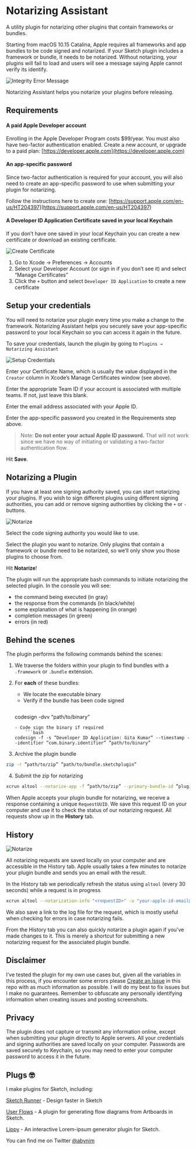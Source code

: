 # Notarizing Assistant
A utility plugin for notarizing other plugins that contain frameworks or bundles.

Starting from macOS 10.15 Catalina, Apple requires all frameworks and app bundles to be code signed and notarized. If your Sketch plugin includes a framework or bundle, it needs to be notarized. Without notarizing, your plugins will fail to load and users will see a message saying Apple cannot verify its identify.

![Integrity Error Message](img/integrity-error.png?raw=true)


Notarizing Assistant helps you notarize your plugins before releasing.


## Requirements

#### A paid Apple Developer account
Enrolling in the Apple Developer Program costs $99/year.
You must also have two-factor authentication enabled.
Create a new account, or upgrade to a paid plan: [https://developer.apple.com](https://developer.apple.com)

#### An app-specific password
Since two-factor authentication is required for your account, you will also need to create an app-specific password to use when submitting your plugin for notarizing.  

Follow the instructions here to create one: [https://support.apple.com/en-us/HT204397](https://support.apple.com/en-us/HT204397)

#### A Developer ID Application Certificate saved in your local Keychain
If you don’t have one saved in your local Keychain you can create a new certificate or download an existing certificate. 

![Create Certificate](img/create-certificate.png?raw=true)

1. Go to Xcode → Preferences → Accounts  
2. Select your Developer Account (or sign in if you don’t see it) and select “Manage Certificates”  
3. Click the `+` button and select `Developer ID Application` to create a new certificate  


## Setup your credentials

You will need to notarize your plugin every time you make a change to the framework. Notarizing Assistant helps you securely save your app-specific password to your local Keychain so you can access it again in the future.

To save your credentials, launch the plugin by going to `Plugins → Notarizing Assistant`

![Setup Credentials](img/setup-credentials.png?raw=true)

Enter your Certificate Name, which is usually the value displayed in the `Creator` column in Xcode’s Manage Certificates window (see above).

Enter the appropriate Team ID if your account is associated with multiple teams. If not, just leave this blank.

Enter the email address associated with your Apple ID.

Enter the app-specific password you created in the Requirements step above. 
> Note: **Do not enter your actual Apple ID password.** That will not work since we have no way of initiating or validating a two-factor authentication flow.

Hit **Save**.


## Notarizing a Plugin

If you have at least one signing authority saved, you can start notarizing your plugins. If you wish to sign different plugins using different signing authorities, you can add or remove signing authorities by clicking the `+` or `-` buttons.

![Notarize](img/notarizing.png?raw=true)

Select the code signing authority you would like to use.

Select the plugin you want to notarize. Only plugins that contain a framework or bundle need to be notarized, so we’ll only show you those plugins to choose from.

Hit **Notarize**!

The plugin will run the appropriate bash commands to initiate notarizing the selected plugin. In the console you will see:  
- the command being executed (in gray)  
- the response from the commands (in black/white)  
- some explanation of what is happening (in orange)  
- completion messages (in green)  
- errors (in red)


## Behind the scenes

The plugin performs the following commands behind the scenes:

1. We traverse the folders within your plugin to find bundles with a `.framework` or `.bundle` extension.  

2. For **each** of these bundles:  
	- We locate the executable binary  
	- Verify if the bundle has been code signed  
		```bash
    codesign -dvv “path/to/binary”
    ```  
	- Code sign the binary if required  
		```bash
    codesign -f -s ”Developer ID Application: Gita Kumar” --timestamp --identifier ”com.binary.identifier” ”path/to/binary”
    ```  

3. Archive the plugin bundle  
  ```bash
  zip -r ”path/to/zip” ”path/to/bundle.sketchplugin”
  ```  

4. Submit the zip for notarizing  
  ```bash
  xcrun altool --notarize-app -f ”path/to/zip” --primary-bundle-id ”plugin.bundle.identifier” -u ”your-apple-id-email@email.com” -p ”your-app-specific-password” --asc-provider ”your-team-id”
  ```  


When Apple accepts your plugin bundle for notarizing, we receive a response containing a unique `RequestUUID`. We save this request ID on your computer and use it to check the status of our notarizing request. All requests show up in the **History** tab.


## History

![Notarize](img/history.png?raw=true)

All notarizing requests are saved locally on your computer and are accessible in the History tab. Apple usually takes a few minutes to notarize your plugin bundle and sends you an email with the result.

In the History tab we periodically refresh the status using `altool` (every 30 seconds) while a request is in progress  
  ```bash
  xcrun altool --notarization-info "<requestID>" -u "your-apple-id-email@email.com" -p "your-app-specific-password"
  ```  

We also save a link to the log file for the request, which is mostly useful when checking for errors in case notarizing fails.

From the History tab you can also quickly notarize a plugin again if you’ve made changes to it. This is merely a shortcut for submitting a new notarizing request for the associated plugin bundle.


## Disclaimer

I’ve tested the plugin for my own use cases but, given all the variables in this process, if you encounter some errors please [Create an Issue](https://github.com/abynim/sketch-notarizing-assistant/issues/new) in this repo with as much information as possible. I will do my best to fix issues but I make no guarantees. Remember to obfuscate any personally identifying information when creating issues and posting screenshots.


## Privacy

The plugin does not capture or transmit any information online, except when submitting your plugin directly to Apple servers. All your credentials and signing authorities are saved locally on your computer. Passwords are saved securely to Keychain, so you may need to enter your computer password to access it in the future.


## Plugs 🤓

I make plugins for Sketch, including:  

[Sketch Runner](https://sketchrunner.com) - Design faster in Sketch

[User Flows](https://abynim.github.io/UserFlows/) - A plugin for generating flow diagrams from Artboards in Sketch.  

[Lippy](https://github.com/abynim/lippy) - An interactive Lorem-ipsum generator plugin for Sketch.

You can find me on Twitter [@abynim](https://twitter.com/abynim)